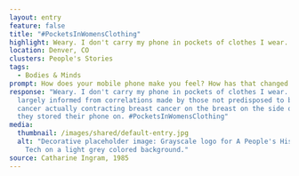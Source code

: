 ```yaml
---
layout: entry
feature: false
title: "#PocketsInWomensClothing"
highlight: Weary. I don't carry my phone in pockets of clothes I wear.
location: Denver, CO
clusters: People's Stories
tags:
  - Bodies & Minds
prompt: How does your mobile phone make you feel? How has that changed over time?
response: "Weary. I don't carry my phone in pockets of clothes I wear. This is
  largely informed from correlations made by those not predisposed to breast
  cancer actually contracting breast cancer on the breast on the side of the bra
  they stored their phone on. #PocketsInWomensClothing"
media:
  thumbnail: /images/shared/default-entry.jpg
  alt: "Decorative placeholder image: Grayscale logo for A People's History of
    Tech on a light grey colored background."
source: Catharine Ingram, 1985
---
```

